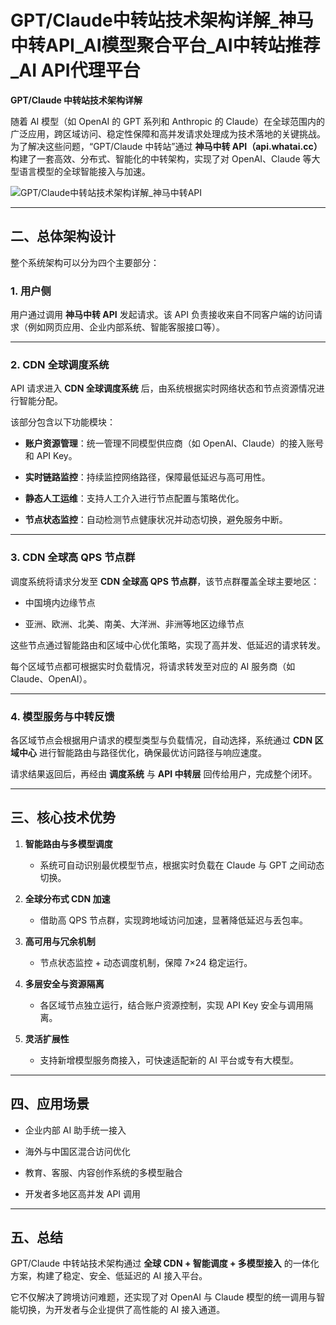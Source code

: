# GPT/Claude中转站技术架构详解_神马中转API_AI模型聚合平台_AI中转站推荐_AI API代理平台

**GPT/Claude 中转站技术架构详解**

随着 AI 模型（如 OpenAI 的 GPT 系列和 Anthropic 的 Claude）在全球范围内的广泛应用，跨区域访问、稳定性保障和高并发请求处理成为技术落地的关键挑战。为了解决这些问题，“GPT/Claude 中转站”通过 **神马中转 API（api.whatai.cc）** 构建了一套高效、分布式、智能化的中转架构，实现了对 OpenAI、Claude 等大型语言模型的全球智能接入与加速。

![GPT/Claude中转站技术架构详解_神马中转API](https://pic.imgdd.cc/item/68ef724167147de033462f45.jpg)

* * *

## **二、总体架构设计**

整个系统架构可以分为四个主要部分：

### **1\. 用户侧**

用户通过调用 **神马中转 API** 发起请求。该 API 负责接收来自不同客户端的访问请求（例如网页应用、企业内部系统、智能客服接口等）。

* * *

### **2\. CDN 全球调度系统**

API 请求进入 **CDN 全球调度系统** 后，由系统根据实时网络状态和节点资源情况进行智能分配。

该部分包含以下功能模块：

+   **账户资源管理**：统一管理不同模型供应商（如 OpenAI、Claude）的接入账号和 API Key。
    
+   **实时链路监控**：持续监控网络路径，保障最低延迟与高可用性。
    
+   **静态人工运维**：支持人工介入进行节点配置与策略优化。
    
+   **节点状态监控**：自动检测节点健康状况并动态切换，避免服务中断。
    

* * *

### **3\. CDN 全球高 QPS 节点群**

调度系统将请求分发至 **CDN 全球高 QPS 节点群**，该节点群覆盖全球主要地区：

+   中国境内边缘节点
    
+   亚洲、欧洲、北美、南美、大洋洲、非洲等地区边缘节点
    

这些节点通过智能路由和区域中心优化策略，实现了高并发、低延迟的请求转发。

每个区域节点都可根据实时负载情况，将请求转发至对应的 AI 服务商（如 Claude、OpenAI）。

* * *

### **4\. 模型服务与中转反馈**

各区域节点会根据用户请求的模型类型与负载情况，自动选择，系统通过 **CDN 区域中心** 进行智能路由与路径优化，确保最优访问路径与响应速度。

请求结果返回后，再经由 **调度系统** 与 **API 中转层** 回传给用户，完成整个闭环。

* * *

## **三、核心技术优势**

1.  **智能路由与多模型调度**
    
    +   系统可自动识别最优模型节点，根据实时负载在 Claude 与 GPT 之间动态切换。
        
2.  **全球分布式 CDN 加速**
    
    +   借助高 QPS 节点群，实现跨地域访问加速，显著降低延迟与丢包率。
        
3.  **高可用与冗余机制**
    
    +   节点状态监控 + 动态调度机制，保障 7×24 稳定运行。
        
4.  **多层安全与资源隔离**
    
    +   各区域节点独立运行，结合账户资源控制，实现 API Key 安全与调用隔离。
        
5.  **灵活扩展性**
    
    +   支持新增模型服务商接入，可快速适配新的 AI 平台或专有大模型。
        

* * *

## **四、应用场景**

+   企业内部 AI 助手统一接入
    
+   海外与中国区混合访问优化
    
+   教育、客服、内容创作系统的多模型融合
    
+   开发者多地区高并发 API 调用
    

* * *

## **五、总结**

GPT/Claude 中转站技术架构通过 **全球 CDN + 智能调度 + 多模型接入** 的一体化方案，构建了稳定、安全、低延迟的 AI 接入平台。

它不仅解决了跨境访问难题，还实现了对 OpenAI 与 Claude 模型的统一调用与智能切换，为开发者与企业提供了高性能的 AI 接入通道。
